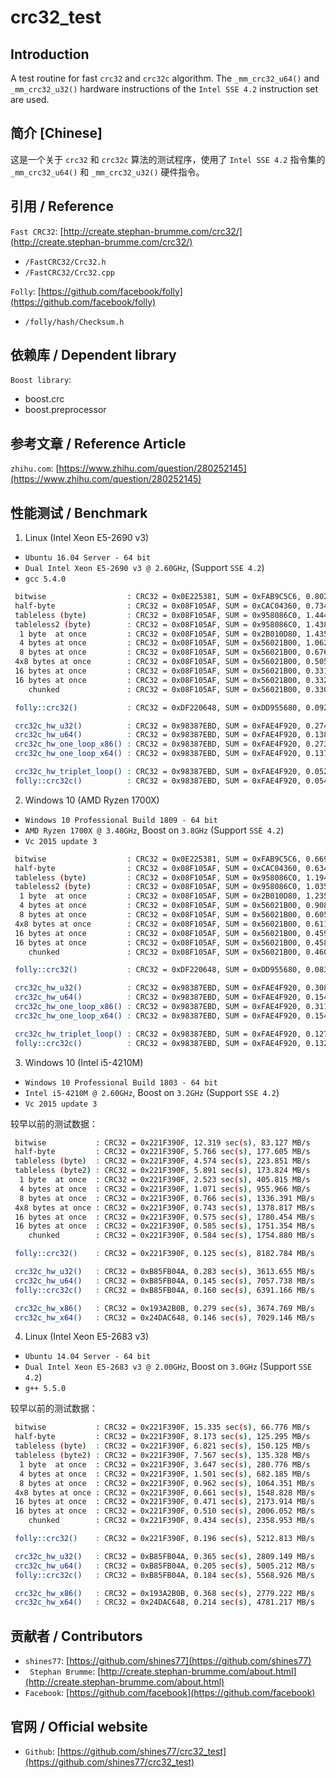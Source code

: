 
# crc32_test

## Introduction

A test routine for fast `crc32` and `crc32c` algorithm. The `_mm_crc32_u64()` and `_mm_crc32_u32()` hardware instructions of the `Intel SSE 4.2` instruction set are used.

## 简介 [Chinese]

这是一个关于 `crc32` 和 `crc32c` 算法的测试程序，使用了 `Intel SSE 4.2` 指令集的 `_mm_crc32_u64()` 和 `_mm_crc32_u32()` 硬件指令。

## 引用 / Reference

`Fast CRC32`: [http://create.stephan-brumme.com/crc32/](http://create.stephan-brumme.com/crc32/)

* `/FastCRC32/Crc32.h`
* `/FastCRC32/Crc32.cpp`

`Folly`: [https://github.com/facebook/folly](https://github.com/facebook/folly)

* `/folly/hash/Checksum.h`

## 依赖库 / Dependent library

`Boost library`:

* boost.crc
* boost.preprocessor

## 参考文章 / Reference Article

`zhihu.com`: [https://www.zhihu.com/question/280252145](https://www.zhihu.com/question/280252145)

## 性能测试 / Benchmark

1. Linux (Intel Xeon E5-2690 v3)

* `Ubuntu 16.04 Server - 64 bit`
* `Dual Intel Xeon E5-2690 v3 @ 2.60GHz`, (Support `SSE 4.2`)
*  `gcc 5.4.0`

```bash
 bitwise                  : CRC32 = 0x0E225381, SUM = 0xFAB9C5C6, 0.802 sec(s), 79.765 MB/s
 half-byte                : CRC32 = 0x08F105AF, SUM = 0xCAC04360, 0.734 sec(s), 174.290 MB/s
 tableless (byte)         : CRC32 = 0x08F105AF, SUM = 0x958086C0, 1.444 sec(s), 177.280 MB/s
 tableless2 (byte)        : CRC32 = 0x08F105AF, SUM = 0x958086C0, 1.438 sec(s), 178.010 MB/s
  1 byte  at once         : CRC32 = 0x08F105AF, SUM = 0x2B010D80, 1.435 sec(s), 356.725 MB/s
  4 bytes at once         : CRC32 = 0x08F105AF, SUM = 0x56021B00, 1.062 sec(s), 964.429 MB/s
  8 bytes at once         : CRC32 = 0x08F105AF, SUM = 0x56021B00, 0.676 sec(s), 1513.887 MB/s
 4x8 bytes at once        : CRC32 = 0x08F105AF, SUM = 0x56021B00, 0.505 sec(s), 2026.246 MB/s
 16 bytes at once         : CRC32 = 0x08F105AF, SUM = 0x56021B00, 0.331 sec(s), 3089.951 MB/s
 16 bytes at once         : CRC32 = 0x08F105AF, SUM = 0x56021B00, 0.332 sec(s), 3081.710 MB/s
    chunked               : CRC32 = 0x08F105AF, SUM = 0x56021B00, 0.330 sec(s), 3098.610 MB/s

 folly::crc32()           : CRC32 = 0xDF220648, SUM = 0xDD955680, 0.092 sec(s), 11180.472 MB/s

 crc32c_hw_u32()          : CRC32 = 0x98387EBD, SUM = 0xFAE4F920, 0.274 sec(s), 3733.894 MB/s
 crc32c_hw_u64()          : CRC32 = 0x98387EBD, SUM = 0xFAE4F920, 0.138 sec(s), 7397.871 MB/s
 crc32c_hw_one_loop_x86() : CRC32 = 0x98387EBD, SUM = 0xFAE4F920, 0.273 sec(s), 3755.008 MB/s
 crc32c_hw_one_loop_x64() : CRC32 = 0x98387EBD, SUM = 0xFAE4F920, 0.137 sec(s), 7461.320 MB/s

 crc32c_hw_triplet_loop() : CRC32 = 0x98387EBD, SUM = 0xFAE4F920, 0.052 sec(s), 19564.910 MB/s
 folly::crc32c()          : CRC32 = 0x98387EBD, SUM = 0xFAE4F920, 0.054 sec(s), 18926.481 MB/s
```

2. Windows 10 (AMD Ryzen 1700X)

* `Windows 10 Professional Build 1809 - 64 bit`
* `AMD Ryzen 1700X @ 3.40GHz`, Boost on `3.8GHz` (Support `SSE 4.2`)
* `Vc 2015 update 3`

```bash
 bitwise                  : CRC32 = 0x0E225381, SUM = 0xFAB9C5C6, 0.669 sec(s), 95.711 MB/s
 half-byte                : CRC32 = 0x08F105AF, SUM = 0xCAC04360, 0.634 sec(s), 201.956 MB/s
 tableless (byte)         : CRC32 = 0x08F105AF, SUM = 0x958086C0, 1.194 sec(s), 214.338 MB/s
 tableless2 (byte)        : CRC32 = 0x08F105AF, SUM = 0x958086C0, 1.035 sec(s), 247.383 MB/s
  1 byte  at once         : CRC32 = 0x08F105AF, SUM = 0x2B010D80, 1.235 sec(s), 414.715 MB/s
  4 bytes at once         : CRC32 = 0x08F105AF, SUM = 0x56021B00, 0.908 sec(s), 1127.164 MB/s
  8 bytes at once         : CRC32 = 0x08F105AF, SUM = 0x56021B00, 0.605 sec(s), 1692.147 MB/s
 4x8 bytes at once        : CRC32 = 0x08F105AF, SUM = 0x56021B00, 0.611 sec(s), 1675.682 MB/s
 16 bytes at once         : CRC32 = 0x08F105AF, SUM = 0x56021B00, 0.459 sec(s), 2230.457 MB/s
 16 bytes at once         : CRC32 = 0x08F105AF, SUM = 0x56021B00, 0.458 sec(s), 2237.239 MB/s
    chunked               : CRC32 = 0x08F105AF, SUM = 0x56021B00, 0.460 sec(s), 2224.228 MB/s

 folly::crc32()           : CRC32 = 0xDF220648, SUM = 0xDD955680, 0.083 sec(s), 12401.629 MB/s

 crc32c_hw_u32()          : CRC32 = 0x98387EBD, SUM = 0xFAE4F920, 0.308 sec(s), 3325.675 MB/s
 crc32c_hw_u64()          : CRC32 = 0x98387EBD, SUM = 0xFAE4F920, 0.154 sec(s), 6638.509 MB/s
 crc32c_hw_one_loop_x86() : CRC32 = 0x98387EBD, SUM = 0xFAE4F920, 0.311 sec(s), 3287.970 MB/s
 crc32c_hw_one_loop_x64() : CRC32 = 0x98387EBD, SUM = 0xFAE4F920, 0.154 sec(s), 6651.048 MB/s

 crc32c_hw_triplet_loop() : CRC32 = 0x98387EBD, SUM = 0xFAE4F920, 0.127 sec(s), 8036.289 MB/s
 folly::crc32c()          : CRC32 = 0x98387EBD, SUM = 0xFAE4F920, 0.132 sec(s), 7760.427 MB/s
```

3. Windows 10 (Intel i5-4210M)

* `Windows 10 Professional Build 1803 - 64 bit`
* `Intel i5-4210M @ 2.60GHz`, Boost on `3.2GHz` (Support `SSE 4.2`)
* `Vc 2015 update 3`

较早以前的测试数据：

```bash
 bitwise           : CRC32 = 0x221F390F, 12.319 sec(s), 83.127 MB/s
 half-byte         : CRC32 = 0x221F390F, 5.766 sec(s), 177.605 MB/s
 tableless (byte)  : CRC32 = 0x221F390F, 4.574 sec(s), 223.851 MB/s
 tableless (byte2) : CRC32 = 0x221F390F, 5.891 sec(s), 173.824 MB/s
  1 byte  at once  : CRC32 = 0x221F390F, 2.523 sec(s), 405.815 MB/s
  4 bytes at once  : CRC32 = 0x221F390F, 1.071 sec(s), 955.966 MB/s
  8 bytes at once  : CRC32 = 0x221F390F, 0.766 sec(s), 1336.391 MB/s
 4x8 bytes at once : CRC32 = 0x221F390F, 0.743 sec(s), 1378.817 MB/s
 16 bytes at once  : CRC32 = 0x221F390F, 0.575 sec(s), 1780.454 MB/s
 16 bytes at once  : CRC32 = 0x221F390F, 0.585 sec(s), 1751.354 MB/s
    chunked        : CRC32 = 0x221F390F, 0.584 sec(s), 1754.880 MB/s

 folly::crc32()    : CRC32 = 0x221F390F, 0.125 sec(s), 8182.784 MB/s

 crc32c_hw_u32()   : CRC32 = 0xB85FB04A, 0.283 sec(s), 3613.655 MB/s
 crc32c_hw_u64()   : CRC32 = 0xB85FB04A, 0.145 sec(s), 7057.738 MB/s
 folly::crc32c()   : CRC32 = 0xB85FB04A, 0.160 sec(s), 6391.166 MB/s

 crc32c_hw_x86()   : CRC32 = 0x193A2B0B, 0.279 sec(s), 3674.769 MB/s
 crc32c_hw_x64()   : CRC32 = 0x24DAC648, 0.146 sec(s), 7029.146 MB/s
```

4. Linux (Intel Xeon E5-2683 v3)

* `Ubuntu 14.04 Server - 64 bit`
* `Dual Intel Xeon E5-2683 v3 @ 2.00GHz`, Boost on `3.0GHz` (Support `SSE 4.2`)
*  `g++ 5.5.0`

较早以前的测试数据：

```bash
 bitwise           : CRC32 = 0x221F390F, 15.335 sec(s), 66.776 MB/s
 half-byte         : CRC32 = 0x221F390F, 8.173 sec(s), 125.295 MB/s
 tableless (byte)  : CRC32 = 0x221F390F, 6.821 sec(s), 150.125 MB/s
 tableless (byte2) : CRC32 = 0x221F390F, 7.567 sec(s), 135.328 MB/s
  1 byte  at once  : CRC32 = 0x221F390F, 3.647 sec(s), 280.776 MB/s
  4 bytes at once  : CRC32 = 0x221F390F, 1.501 sec(s), 682.185 MB/s
  8 bytes at once  : CRC32 = 0x221F390F, 0.962 sec(s), 1064.351 MB/s
 4x8 bytes at once : CRC32 = 0x221F390F, 0.661 sec(s), 1548.828 MB/s
 16 bytes at once  : CRC32 = 0x221F390F, 0.471 sec(s), 2173.914 MB/s
 16 bytes at once  : CRC32 = 0x221F390F, 0.510 sec(s), 2006.052 MB/s
    chunked        : CRC32 = 0x221F390F, 0.434 sec(s), 2358.953 MB/s

 folly::crc32()    : CRC32 = 0x221F390F, 0.196 sec(s), 5212.813 MB/s

 crc32c_hw_u32()   : CRC32 = 0xB85FB04A, 0.365 sec(s), 2809.149 MB/s
 crc32c_hw_u64()   : CRC32 = 0xB85FB04A, 0.205 sec(s), 5005.212 MB/s
 folly::crc32c()   : CRC32 = 0xB85FB04A, 0.184 sec(s), 5568.926 MB/s

 crc32c_hw_x86()   : CRC32 = 0x193A2B0B, 0.368 sec(s), 2779.222 MB/s
 crc32c_hw_x64()   : CRC32 = 0x24DAC648, 0.214 sec(s), 4781.217 MB/s
```

## 贡献者 / Contributors

* `shines77`: [https://github.com/shines77](https://github.com/shines77)
* ` Stephan Brumme`: [http://create.stephan-brumme.com/about.html](http://create.stephan-brumme.com/about.html)
* `Facebook`: [https://github.com/facebook](https://github.com/facebook)

## 官网 / Official website

* `Github`: [https://github.com/shines77/crc32_test](https://github.com/shines77/crc32_test)
